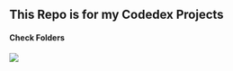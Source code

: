 <h2>This Repo is for my Codedex Projects </h2>
<h4>Check Folders </h4>
<img src="https://25.media.tumblr.com/ce58fa3019da74ed2ccdbbe2d0869a5e/tumblr_mgjrudmNnl1rmlytho1_250.gif">
